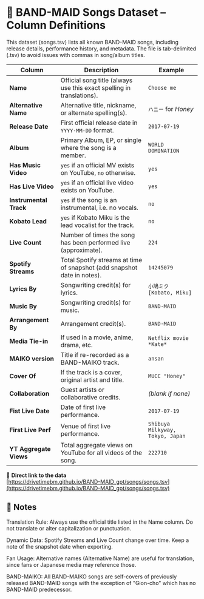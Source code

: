 # 📖 BAND-MAID Songs Dataset – Column Definitions #

This dataset (songs.tsv) lists all known BAND-MAID songs, including release details, performance history, and metadata.
The file is tab-delimited (.tsv) to avoid issues with commas in song/album titles.

| Column                 | Description                                                                | Example                |
| ---------------------- | -------------------------------------------------------------------------- | ---------------------- |
| **Name**               | Official song title (always use this exact spelling in translations).      | `Choose me`            |
| **Alternative Name**   | Alternative title, nickname, or alternate spelling(s).                     | `ハニー` for *Honey*    |
| **Release Date**       | First official release date in `YYYY-MM-DD` format.                        | `2017-07-19`           |
| **Album**              | Primary Album, EP, or single where the song is a member.                   | `WORLD DOMINATION`     |
| **Has Music Video**    | `yes` if an official MV exists on YouTube, `no` otherwise.                 | `yes`                  |
| **Has Live Video**     | `yes` if an official live video exists on YouTube.                         | `yes`                  |
| **Instrumental Track** | `yes` if the song is an instrumental, i.e. no vocals.                      | `no`                   |
| **Kobato Lead**        | `yes` if Kobato Miku is the lead vocalist for the track.                   | `no`                   |
| **Live Count**         | Number of times the song has been performed live (approximate).            | `224`                  |
| **Spotify Streams**    | Total Spotify streams at time of snapshot (add snapshot date in notes).    | `14245079`           |
| **Lyrics By**          | Songwriting credit(s) for lyrics.                                          | `小鳩ミク [Kobato, Miku]`|
| **Music By**           | Songwriting credit(s) for music.                                           | `BAND-MAID`            |
| **Arrangement By**     | Arrangement credit(s).                                                     | `BAND-MAID`            |
| **Media Tie-in**       | If used in a movie, anime, drama, etc.                                     | `Netflix movie *Kate*` |
| **MAIKO version**      | Title if re-recorded as a BAND-MAIKO track.                                | `ansan`                |
| **Cover Of**           | If the track is a cover, original artist and title.                        | `MUCC "Honey"`         |
| **Collaboration**      | Guest artists or collaborative credits.                                    | *(blank if none)*      |
| **Fist Live Date**     | Date of first live performance.                                            | `2017-07-19`           |
| **First Live Perf**    | Venue of first live performance.                                           | `Shibuya Milkyway, Tokyo, Japan` |
| **YT Aggregate Views** | Total aggregate views on YouTube for all videos of the song.               | `222710`               |

🔗 **Direct link to the data**  
[https://drivetimebm.github.io/BAND-MAID_gpt/songs/songs.tsv](https://drivetimebm.github.io/BAND-MAID_gpt/songs/songs.tsv)

## 📝 Notes ##

Translation Rule: Always use the official title listed in the Name column. Do not translate or alter capitalization or punctuation.

Dynamic Data: Spotify Streams and Live Count change over time. Keep a note of the snapshot date when exporting.

Fan Usage: Alternative names (Alternative Name) are useful for translation, since fans or Japanese media may reference those.

BAND-MAIKO: All BAND-MAIKO songs are self-covers of previously released BAND-MAID songs with the exception of "Gion-cho" which has no BAND-MAID predecessor.
